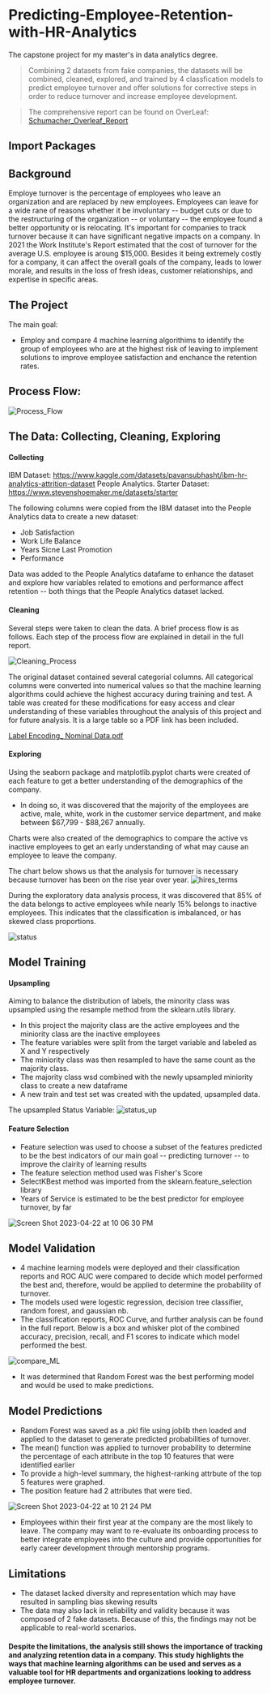 # Predicting-Employee-Retention-with-HR-Analytics
The capstone project for my master's in data analytics degree.
>Combining 2 datasets from fake companies, the datasets will be combined, cleaned, explored, and trained by 4 classfication models to predict employee turnover and offer solutions for corrective steps in order to reduce turnover and increase employee development.

>The comprehensive report can be found on OverLeaf: [Schumacher_Overleaf_Report](https://www.overleaf.com/read/mfhmvbkvpcjf) 

## Import Packages


## Background

Employe turnover is the percentage of employees who leave an organization and are replaced by new employees. Employees can leave for a wide rane of reasons whether it be involuntary -- budget cuts or due to the restructuring of the organization -- or voluntary -- the employee found a better opportunity or is relocating. It's important for companies to track turnover because it can have significant negative impacts on a company. In 2021 the Work Institute's Report estimated that the cost of turnover for the average U.S. employee is aroung $15,000. Besides it being extremely costly for a company, it can affect the overall goals of the company, leads to lower morale, and results in the loss of fresh ideas, customer relationships, and expertise in specific areas.

## The Project

The main goal:
* Employ and compare 4 machine learning algorithims to identify the group of employees who are at the highest risk of leaving to implement solutions to improve employee satisfaction and enchance the retention rates.

## Process Flow:
![Process_Flow](https://user-images.githubusercontent.com/105391626/233816351-0b1e1d8b-9679-4ca9-940d-158b37ef7494.jpeg)

## The Data: Collecting, Cleaning, Exploring
#### Collecting
IBM Dataset: https://www.kaggle.com/datasets/pavansubhasht/ibm-hr-analytics-attrition-dataset
People Analytics. Starter Dataset: https://www.stevenshoemaker.me/datasets/starter

The following columns were copied from the IBM dataset into the People Analytics data to create a new dataset:
* Job Satisfaction
* Work Life Balance
* Years Sicne Last Promotion
* Performance

Data was added to the People Analytics datafame to enhance the dataset and explore how variables related to emotions and performance affect retention -- both things that the People Analytics dataset lacked.

#### Cleaning
Several steps were taken to clean the data. A brief process flow is as follows. Each step of the process flow are explained in detail in the full report.

![Cleaning_Process](https://user-images.githubusercontent.com/105391626/233816457-19ed02a5-0b84-41f9-8635-1a7b6359b8c7.jpeg)

The original dataset contained several categorial columns. All categorical columns were converted into numerical values so that the machine learning algorithms could achieve the highest accuracy during training and test. A table was created for these modifications for easy access and clear understanding of these variables throughout the analysis of this project and for future analysis. It is a large table so a PDF link has been included.

[Label Encoding_ Nominal Data.pdf](https://github.com/presleyschumacher/Predicting-Employee-Retention-with-HR-Analytics/files/11302704/Label.Encoding_.Nominal.Data.pdf)

#### Exploring

Using the seaborn package and matplotlib.pyplot charts were created of each feature to get a better understanding of the demographics of the company. 
* In doing so, it was discovered that the majority of the employees are active, male, white, work in the customer service department, and make between $67,799 - $88,267 annually.

Charts were also created of the demographics to compare the active vs inactive employees to get an early understanding of what may cause an employee to leave the company.

The chart below shows us that the analysis for turnover is necessary because turnover has been on the rise year over year.
![hires_terms](https://user-images.githubusercontent.com/105391626/233816843-ddd4468a-ea64-4930-99cc-223c09f48620.jpg)

During the exploratory data analysis process, it was discovered that 85% of the data belongs to active employees while nearly 15% belongs to inactive employees. This indicates that the classification is imbalanced, or has skewed class proportions.

![status](https://user-images.githubusercontent.com/105391626/233817042-657d071b-9319-44a2-ab01-3ce898b9d4cb.jpg)

## Model Training
#### Upsampling

Aiming to balance the distribution of labels, the minority class was upsampled using the resample method from the sklearn.utils library.
* In this project the majority class are the active employees and the miniority class are the inactive employees
* The feature variables were split from the target variable and labeled as X and Y respectively
* The miniority class was then resampled to have the same count as the majority class.
* The majority class wsd combined with the newly upsampled miniority class to create a new dataframe
* A new train and test set was created with the updated, upsampled data.

The upsampled Status Variable:
![status_up](https://user-images.githubusercontent.com/105391626/233817316-963f0e5a-280e-427c-b155-0a604c5c9cfc.jpg)

#### Feature Selection
* Feature selection was used to choose a subset of the features predicted to be the best indicators of our main goal -- predicting turnover -- to improve the clairity of learning results
* The feature selection method used was Fisher's Score
* SelectKBest method was imported from the sklearn.feature_selection library
* Years of Service is estimated to be the best predictor for employee turnover, by far

![Screen Shot 2023-04-22 at 10 06 30 PM](https://user-images.githubusercontent.com/105391626/233817508-f4616133-7f2b-40b5-9776-685e8e888f96.png)

## Model Validation
* 4 machine learning models were deployed and their classification reports and ROC AUC were compared to decide which model performed the best and, therefore, would be applied to determine the probability of turnover.
* The models used were logestic regression, decision tree classifier, random forest, and gaussian nb.
* The classification reports, ROC Curve, and further analysis can be found in the full report. Below is a box and whisker plot of the combined accuracy, precision, recall, and F1 scores to indicate which model performed the best.

![compare_ML](https://user-images.githubusercontent.com/105391626/233817763-34961249-62db-40a5-aa0e-5a2659e05b04.jpg)

* It was determined that Random Forest was the best performing model and would be used to make predictions.

## Model Predictions
* Random Forest was saved as a .pkl file using joblib then loaded and applied to the dataset to generate predicted probabilities of turnover.
* The mean() function was applied to turnover probability to determine the percentage of each attribute in the top 10 features that were identified earlier 
* To provide a high-level summary, the highest-ranking attrbute of the top 5 features were graphed. 
* The position feature had 2 attributes that were tied.

![Screen Shot 2023-04-22 at 10 21 24 PM](https://user-images.githubusercontent.com/105391626/233817953-c8d60e1d-55a0-4602-b4ac-90ac5f392fb8.png)

* Employees within their first year at the company are the most likely to leave. The company may want to re-evaluate its onboarding process to better integrate employees into the culture and provide opportunities for early career development through mentorship programs.

## Limitations
* The dataset lacked diversity  and representation which may have resulted in sampling bias skewing results
* The data may also lack in reliability and validity because it was composed of 2 fake datasets. Because of this, the findings may not be applicable to real-world scenarios.

#### Despite the limitations, the analysis still shows the importance of tracking and analyzing retention data in a company. This study  highlights the ways that machine learning algorithms can be used and serves as a valuable tool for HR departments and organizations looking to address employee turnover.

